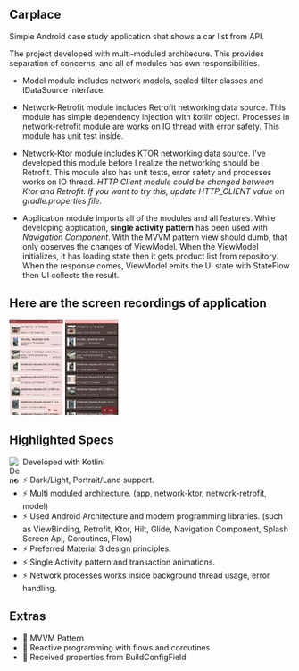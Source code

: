 ## Carplace
Simple Android case study application shat shows a car list from API.

The project developed with multi-moduled architecure. This provides separation of concerns, and all of modules has own responsibilities.
<br />
 - Model module includes network models, sealed filter classes and IDataSource interface.

 - Network-Retrofit module includes Retrofit networking data source. This module has simple dependency injection with kotlin object. Processes in network-retrofit module are works on IO thread with error safety. This module has unit test inside.
 
 - Network-Ktor module includes KTOR networking data source. I've developed this module before I realize the networking should be Retrofit. This module also has unit tests, error safety and processes works on IO thread. _HTTP Client module could be changed between Ktor and Retrofit. If you want to try this, update HTTP_CLIENT value on gradle.properties file._

 - Application module imports all of the modules and all features. While developing application, __single activity pattern__ has been used with _Navigation Component_. With the MVVM pattern view should dumb, that only observes the changes of ViewModel. When the ViewModel initializes, it has loading state then it gets product list from repository. When the response comes, ViewModel emits the UI state with StateFlow then UI collects the result.

## Here are the screen recordings of application
<a href="#"><img width="19%" height="auto" src="https://github.com/emirhansoylu/Carplace/blob/master/recording_light.gif" height="100px"/></a>
<a href="#"><img width="19%" height="auto" src="https://github.com/emirhansoylu/Carplace/blob/master/recording_dark.gif" height="100px"/></a>

## Highlighted Specs
<img align="left" alt="Deno" width="24px" src="https://user-images.githubusercontent.com/6463980/28998869-97bca9dc-7a03-11e7-8a95-3bbe9c1f7926.png"/> Developed with Kotlin!
- ⚡ Dark/Light, Portrait/Land support.
- ⚡ Multi moduled architecture. (app, network-ktor, network-retrofit, model)
- ⚡ Used Android Architecture and modern programming libraries. (such as ViewBinding, Retrofit, Ktor, Hilt, Glide, Navigation Component, Splash Screen Api, Coroutines, Flow)
- ⚡ Preferred Material 3 design principles.
- ⚡ Single Activity pattern and transaction animations.
- ⚡ Network processes works inside background thread usage, error handling.

## Extras
- 💪 MVVM Pattern
- 💪 Reactive programming with flows and coroutines
- 💪 Received properties from BuildConfigField
